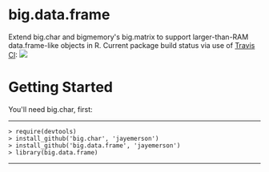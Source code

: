 big.data.frame
==============

Extend big.char and bigmemory's big.matrix to support
larger-than-RAM data.frame-like objects in R.
Current package build status via use of
[Travis CI](https://travis-ci.org/jayemerson/big.data.frame):
<a href="https://travis-ci.org/jayemerson/big.data.frame"><img src="https://travis-ci.org/jayemerson/big.data.frame.svg?branch=master"></a>

Getting Started
===============

You'll need big.char, first:

---
    > require(devtools)
    > install_github('big.char', 'jayemerson')
    > install_github('big.data.frame', 'jayemerson')
    > library(big.data.frame)
---

